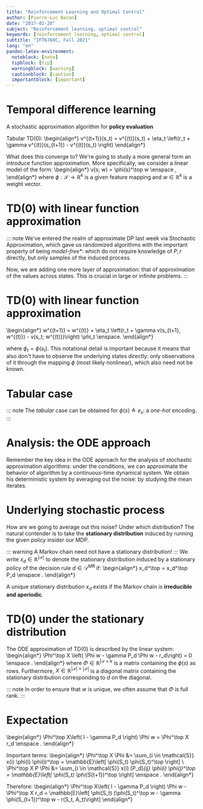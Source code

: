 ```yaml
---
title: "Reinforcement Learning and Optimal Control"
author: [Pierre-Luc Bacon]
date: "2017-02-20"
subject: "Reinforcement learning, optimal control"
keywords: [reinforcement learning, optimal control]
subtitle: "IFT6760C, Fall 2021"
lang: "en"
pandoc-latex-environment:
  noteblock: [note]
  tipblock: [tip]
  warningblock: [warning]
  cautionblock: [caution]
  importantblock: [important]
---
```


# Temporal difference learning

A stochastic approximation algorithm for **policy evaluation**

Tabular TD(0):
  \begin{align*}
  v^{(t+1)}(s_t) = v^{(t)}(s_t) + \eta_t \left(r_t + \gamma v^{(t)}(s_{t+1}) - v^{(t)}(s_t) \right)
  \end{align*}

What does this converge to? We're going to study a more general form an introduce function approximation.
More specifically, we consider a linear model of the form:
\begin{align*}
v(s; w) = \phi(s)^\top w \enspace ,
\end{align*}
where $\phi: \mathcal{S} \to \mathbb{R}^k$ is a given feature mapping and $w \in \mathbb{R}^k$ is a weight vector.

# TD(0) with linear function approximation

::: note
We've entered the realm of approximate DP last week via Stochastic Approximation, which gave us randomized algorithms with the important property of being *model-free**: which do not require knowledge of $P, r$ directly, but only samples of the induced process.

Now, we are adding one more layer of approximation: that of approximation of the values across states. This is crucial in large or infinite problems.
:::

# TD(0) with linear function approximation

\begin{align*}
w^{(t+1)} = w^{(t)} + \eta_t \left(r_t + \gamma v(s_{t+1}, w^{(t)}) - v(s_t; w^{(t)})\right) \phi_t \enspace.
\end{align*}

where $\phi_t = \phi(s_t)$. This notational detail is important because it means that also don't have to observe the underlying states directly: only observations of it through the mapping $\phi$ (most likely nonlinear), which also need not be known.

# Tabular case

::: note
The *tabular* case can be obtained for $\phi(s) \triangleq e_s$: a *one-hot* encoding.
:::

# Analysis: the ODE approach

Remember the key idea in the ODE approach for the analysis of stochastic approximation algorithms: under the conditions, we can approximate the behavior of algorithm by a continuous-time dynamical system. We obtain his deterministic system by averaging out the noise: by studying the mean iterates. 

# Underlying stochastic process

How are we going to average out this noise? Under which distribution? 
The natural contender is to take the **stationary distribution** induced by running the given policy insider our MDP. 

::: warning
A Markov chain need not have a stationary distribution!
:::
We write $x_d \in \mathbb{R}^{|\mathcal{S}|}$ to denote the stationary distribution induced by a stationary policy of the decision rule $d \in \mathcal{D}^{MR}$ if:
\begin{align*}
x_d^\top = x_d^\top P_d \enspace .
\end{align*}

A unique stationary distribution $x_d$ exists if the Markov chain is **irreducible and aperiodic**.

# TD(0) under the stationary distribution

The ODE approximation of TD(0) is described by the linear system: 
\begin{align*}
\Phi^\top X \left( \Phi w - \gamma P_d \Phi w - r_d\right) = 0 \enspace .
\end{align*}
where $\Phi \in \mathbb{R}^{|\mathcal{S}\times k}$ is a matrix containing the $\phi(s)$ as rows.
Furthermore, $X \in \mathbb{R}^{|\mathcal{S}| \times |\mathcal{S}|}$ is a diagonal matrix containing the stationary distribution corresponding to $d$ on the diagonal.

::: note
In order to ensure that $w$ is unique, we often assume that $\Phi$ is full rank.
:::

# Expectation 

\begin{align*}
\Phi^\top X\left( I - \gamma P_d \right) \Phi w = \Phi^\top X r_d  \enspace .
\end{align*}

Important terms: 
\begin{align*}
\Phi^\top X \Phi &= \sum_{i \in \mathcal{S}} x(i) \phi(i) \phi(i)^\top = \mathbb{E}\left[ \phi(S_t) \phi(S_t)^\top \right] \\
\Phi^\top X P \Phi &= \sum_{i \in \mathcal{S}} x(i) [P_d]_{ij} \phi(i) \phi(j)^\top = \mathbb{E}\left[ \phi(S_t) \phi(S_{t+1})^\top \right] \enspace .
\end{align*}

Therefore: 
\begin{align*}
\Phi^\top X\left( I - \gamma P_d \right) \Phi w - \Phi^\top X r_d   = \mathbb{E}\left[ \phi(S_t) (\phi(S_t)^\top w - \gamma \phi(S_{t+1})^\top w - r(S_t, A_t)\right]
\end{align*}

